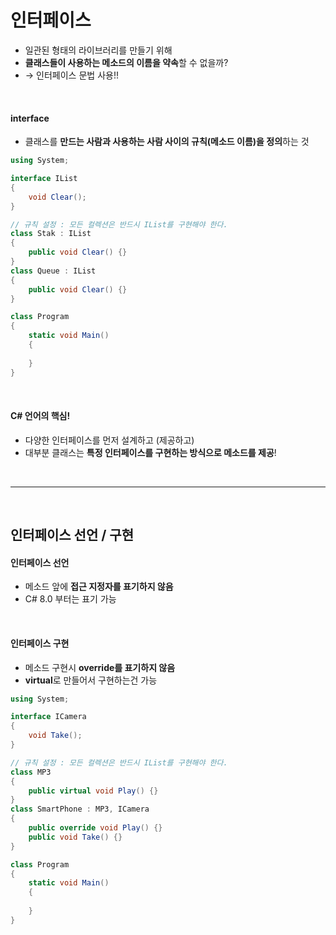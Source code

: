 # 인터페이스

* 일관된 형태의 라이브러리를 만들기 위해
* **클래스들이 사용하는 메소드의 이름을 약속**할 수 없을까?
* → 인터페이스 문법 사용!!

<br>

#### interface

* 클래스를 **만드는 사람과 사용하는 사람 사이의 규칙(메소드 이름)을 정의**하는 것

```c#
using System;

interface IList
{
    void Clear();
}

// 규칙 설정 : 모든 컬렉션은 반드시 IList를 구현해야 한다.
class Stak : IList
{
	public void Clear() {}
}
class Queue : IList
{
	public void Clear() {}
}

class Program
{
	static void Main()
	{
	
	}
}
```

<br>

#### C# 언어의 핵심!

* 다양한 인터페이스를 먼저 설계하고 (제공하고)
* 대부분 클래스는 **특정 인터페이스를 구현하는 방식으로 메소드를 제공**!

<br>

---

<br>

## 인터페이스 선언 / 구현

#### 인터페이스 선언

* 메소드 앞에 **접근 지정자를 표기하지 않음**
* C# 8.0 부터는 표기 가능

<br>

#### 인터페이스 구현

* 메소드 구현시 **override를 표기하지 않음**
* **virtual**로 만들어서 구현하는건 가능

```C#
using System;

interface ICamera
{
    void Take();
}

// 규칙 설정 : 모든 컬렉션은 반드시 IList를 구현해야 한다.
class MP3
{
	public virtual void Play() {}
}
class SmartPhone : MP3, ICamera
{
	public override void Play() {}
    public void Take() {}
}

class Program
{
	static void Main()
	{
	
	}
}
```

